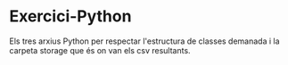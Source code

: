 # Exercici-Python

Els tres arxius Python per respectar l'estructura de classes demanada i la carpeta storage que és on van els csv resultants.
